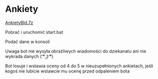 # Ankiety
[AnkietyBld.7z](https://github.com/WkurwionyHindus/Ankiety/raw/master/AnkietyBld.7z)

Pobrać i uruchomić start.bat

Podać dane w konsoli

Uwaga bot nie wysyła obraźliwych wiadomości do dziekanatu ani nie wykrada danych ( ͡° ͜ʖ ͡°)

Bot losuje i wstawia oceny od 4 do 5 w nieuzupełnionych ankietach, jeśli kogoś nie lubicie wstawcie mu ocenę przed odpaleniem bota
